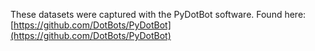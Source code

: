 These datasets were captured with the PyDotBot software.
Found here: [https://github.com/DotBots/PyDotBot](https://github.com/DotBots/PyDotBot)